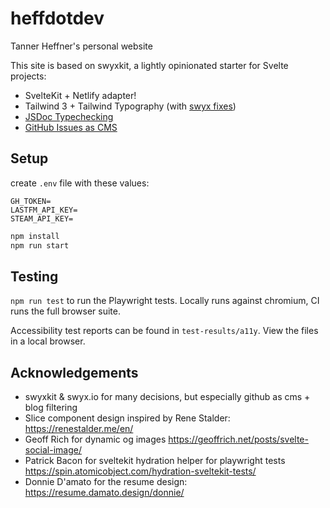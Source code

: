 # heffdotdev

Tanner Heffner's personal website

This site is based on swyxkit, a lightly opinionated starter for Svelte projects:

- SvelteKit + Netlify adapter!
- Tailwind 3 + Tailwind Typography (with [swyx fixes](https://youtu.be/-FzemNMcOGs))
- [JSDoc Typechecking](https://swyxkit.netlify.app/how-to-add-jsdoc-typechecking-to-sveltekit)
- [GitHub Issues as CMS](https://github.com/sw-yx/swyxkit/issues/10)

## Setup

create `.env` file with these values:

```
GH_TOKEN=
LASTFM_API_KEY=
STEAM_API_KEY=
```

```sh
npm install
npm run start
```

## Testing

`npm run test` to run the Playwright tests. Locally runs against chromium, CI runs the full browser suite.

Accessibility test reports can be found in `test-results/a11y`. View the files in a local browser.

## Acknowledgements

- swyxkit & swyx.io for many decisions, but especially github as cms + blog filtering
- Slice component design inspired by Rene Stalder: https://renestalder.me/en/
- Geoff Rich for dynamic og images https://geoffrich.net/posts/svelte-social-image/
- Patrick Bacon for sveltekit hydration helper for playwright tests https://spin.atomicobject.com/hydration-sveltekit-tests/
- Donnie D'amato for the resume design: https://resume.damato.design/donnie/
